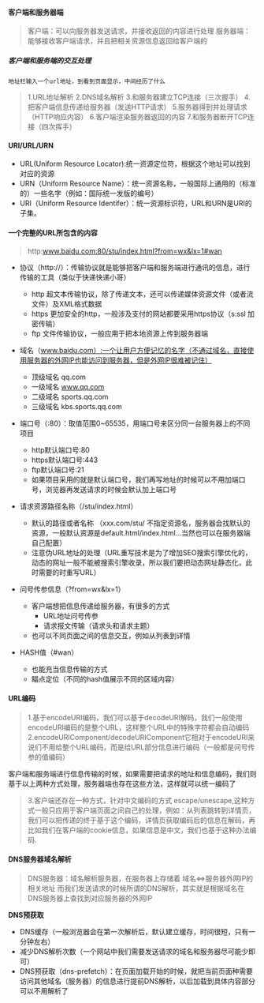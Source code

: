 #### 客户端和服务器端
> 客户端：可以向服务器发送请求，并接收返回的内容进行处理
> 服务器端：能够接收客户端请求，并且把相关资源信息返回给客户端的

##### 客户端和服务端的交互处理

`地址栏输入一个url地址，到看到页面显示，中间经历了什么`
> 1.URL地址解析
> 2.DNS域名解析
> 3.和服务器建立TCP连接（三次握手）
> 4.把客户端信息传递给服务器（发送HTTP请求）
> 5.服务器得到并处理请求（HTTP响应内容）
> 6.客户端渲染服务器返回的内容
> 7.和服务器断开TCP连接（四次挥手）

#### URI/URL/URN
- URL(Uniform Resource Locator):统一资源定位符，根据这个地址可以找到对应的资源
- URN（Uniform Resource Name）：统一资源名称，一般国际上通用的（标准的）一些名字（例如：国际统一发版的编号）
- URI（Uniform Resource Identifer）：统一资源标识符，URL和URN是URI的子集。

#### 一个完整的URL所包含的内容
> http:www.baidu.com:80/stu/index.html?from=wx&lx=1#wan

- 协议（http://）：传输协议就是能够把客户端和服务端进行通讯的信息，进行传输的工具（类似于快递快递小哥）
  + http 超文本传输协议，除了传递文本，还可以传递媒体资源文件（或者流文件）及XML格式数据
  + https 更加安全的http，一般涉及支付的网站都要采用https协议（s:ssl 加密传输）
  + ftp 文件传输协议，一般应用于把本地资源上传到服务器端
  
- 域名（www.baidu.com）:一个让用户方便记忆的名字（不通过域名，直接使用服务器的外网IP也能访问到服务器，但是外网IP很难被记住）
  + 顶级域名 qq.com
  + 一级域名 www.qq.com
  + 二级域名 sports.qq.com
  + 三级域名 kbs.sports.qq.com
- 端口号（:80）：取值范围0~65535，用端口号来区分同一台服务器上的不同项目
  + http默认端口号:80
  + https默认端口号:443
  + ftp默认端口号:21
  + 如果项目采用的就是默认端口号，我们再写地址的时候可以不用加端口号，浏览器再发送请求的时候会默认加上端口号
  
- 请求资源路径名称（/stu/index.html）
  + 默认的路径或者名称 （xxx.com/stu/ 不指定资源名，服务器会找默认的资源，一般默认资源是default.html/index.html...当然也可以在服务器端自己配置）
  + 注意伪URL地址的处理（URL重写技术是为了增加SEO搜索引擎优化的，动态的网址一般不能被搜索引擎收录，所以我们要把动态网址静态化，此时需要的时重写URL）
  
- 问号传参信息（?from=wx&lx=1）
  + 客户端想把信息传递给服务器，有很多的方式
    + URL地址问号传参
    + 请求报文传输（请求头和请求主题）
  + 也可以不同页面之间的信息交互，例如从列表到详情  
  
- HASH值（#wan）
  + 也能充当信息传输的方式
  + 瞄点定位（不同的hash值展示不同的区域内容）


#### URL编码
> 1.基于encodeURI编码，我们可以基于decodeURI解码，我们一般使用encodeURI编码的是整个URL，这样整个URL中的特殊字符都会自动编码
> 2.encodeURIComponent/decodeURIComponent它相对于encodeURI来说们不用给整个URL编码，而是给URL部分信息进行编码（一般都是问号传参的值编码）

客户端和服务端进行信息传输的时候，如果需要把请求的地址和信息编码，我们则基于以上两种方式处理，服务器端也存在这些方法，这样就可以统一编码了
> 3.客户端还存在一种方式，针对中文编码的方式 escape/unescape,这种方式一般只应用于客户端页面之间自己的处理，例如：从列表跳转到详情页，我们可以把传递的终于基于这个编码，详情页获取编码后的信息在解码，再比如我们在客户端的cookie信息，如果信息是中文，我们也基于这种办法编码.


#### DNS服务器域名解析
> DNS服务器：域名解析服务器，在服务器上存储着 域名<=>服务器外网IP的相关地址
> 而我们发送请求的时候所谓的DNS解析，其实就是根据域名在DNS服务器上查找到对应服务器的外网IP

**DNS预获取**
- DNS缓存（一般浏览器会在第一次解析后，默认建立缓存，时间很短，只有一分钟左右）
- 减少DNS解析次数（一个网站中我们需要发送请求的域名和服务器尽可能少即可）
- DNS预获取（dns-prefetch）：在页面加载开始的时候，就把当前页面种需要访问其他域名（服务器）的信息进行提前DNS解析，以后加载到具体内容部分可以不用解析了 